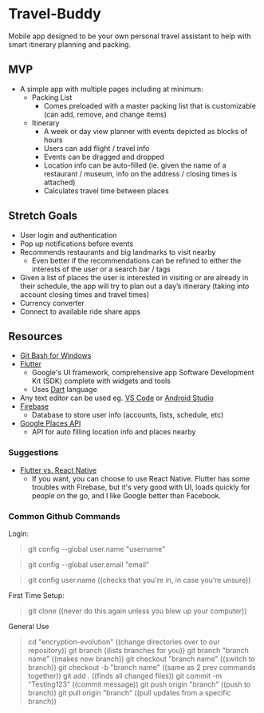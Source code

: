 # Travel-Buddy
Mobile app designed to be your own personal travel assistant to help with smart itinerary planning and packing.

## MVP
- A simple app with multiple pages including at minimum:
  - Packing List
    - Comes preloaded with a master packing list that is customizable (can add, remove, and change items)
  - Itinerary
    - A week or day view planner with events depicted as blocks of hours
    - Users can add flight / travel info
    - Events can be dragged and dropped
    - Location info can be auto-filled (ie. given the name of a restaurant / museum, info on the address / closing times is attached)
    - Calculates travel time between places

## Stretch Goals
- User login and authentication
- Pop up notifications before events
- Recommends restaurants and big landmarks to visit nearby
  - Even better if the recommendations can be refined to either the interests of the user or a search bar / tags
- Given a list of places the user is interested in visiting or are already in their schedule, the app will try to plan out a day’s itinerary (taking into account closing times and travel times)
- Currency converter
- Connect to available ride share apps

## Resources
- [Git Bash for Windows](https://gitforwindows.org)
- [Flutter](https://flutter.dev/)
  - Google's UI framework, comprehensive app Software Development Kit (SDK) complete with widgets and tools 
  - Uses [Dart](https://dart.dev/) language
- Any text editor can be used eg. [VS Code](https://code.visualstudio.com/) or [Android Studio](https://developer.android.com/studio)
- [Firebase](https://firebase.google.com/)
  - Database to store user info (accounts, lists, schedule, etc)
- [Google Places API](https://developers.google.com/places/web-service/intro)
  - API for auto filling location info and places nearby

### Suggestions
- [Flutter vs. React Native](https://www.thedroidsonroids.com/blog/flutter-vs-react-native-what-to-choose-in-2020)
  - If you want, you can choose to use React Native. Flutter has some troubles with Firebase, but it's very good with UI, loads quickly for people on the go, and I like Google better than Facebook.

### Common Github Commands
Login:
> git config --global user.name "username"

> git config --global user.email "email"

> git config user.name ((checks that you're in, in case you’re unsure))

First Time Setup:
> git clone ((never do this again unless you blew up your computer))

General Use
> cd "encryption-evolution" ((change directories over to our repository))
> git branch ((lists branches for you))
> git branch "branch name" ((makes new branch))
> git checkout "branch name" ((switch to branch))
> 	git checkout -b "branch name" ((same as 2 prev commands together))
> git add . ((finds all changed files))
> git commit -m "Testing123" ((commit message))
> git push origin "branch" ((push to branch))
> git pull origin "branch" ((pull updates from a specific branch))


